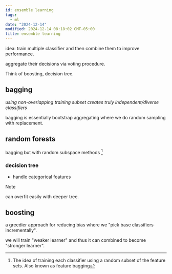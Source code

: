 ```yaml
---
id: ensemble learning
tags:
  - ml
date: "2024-12-14"
modified: 2024-12-14 08:18:02 GMT-05:00
title: ensemble learning
---
```


idea: train multiple classifier and then combine them to improve performance.

aggregate their decisions via voting procedure.

Think of boosting, decision tree.

## bagging

_using non-overlapping training subset creates truly independent/diverse classifiers_

bagging is essentially bootstrap aggregating where we do random sampling with replacement.

## random forests

bagging but with random subspace methods [^random-subspace]

[^random-subspace]: The idea of training each classifier using a random subset of the feature sets. Also known as feature bagging

### decision tree

- handle categorical features

> [!NOTE]
>
> can overfit easily with deeper tree.

## boosting

a greedier approach for reducing bias where we "pick base classifiers incrementally".

we will train "weaker learner" and thus it can combined to become "stronger learner".
